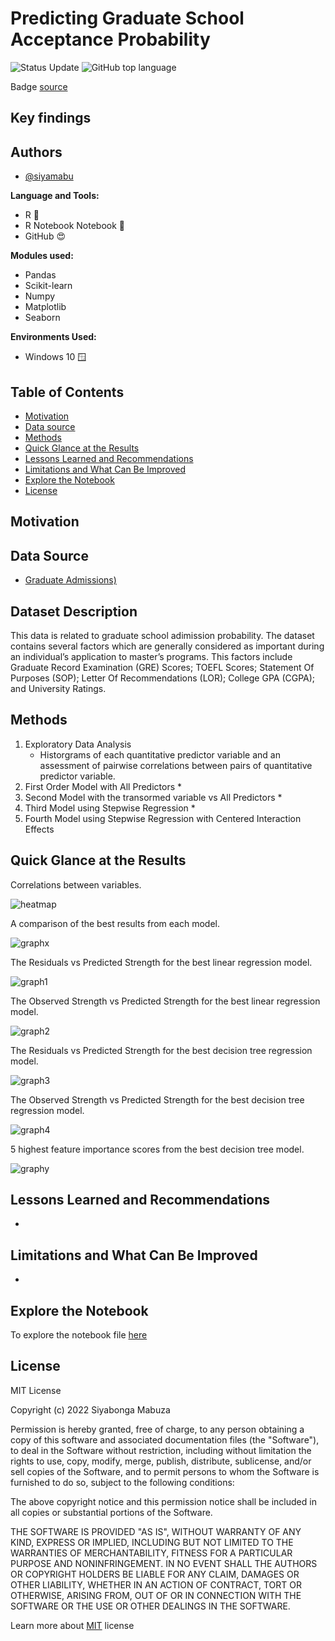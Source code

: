 # Predicting Graduate School Acceptance Probability

![Status Update](https://img.shields.io/badge/Status-Complete-green)
![GitHub top language](https://img.shields.io/github/languages/top/sverma1012/grad_rates?color=blue)

Badge [source](https://shields.io/)

## Key findings



## Authors

- [@siyamabu](https://www.github.com/siyamabu)

**Language and Tools:**<br />
* R :snake:
* R Notebook Notebook :notebook:
* GitHub :heart_eyes:

**Modules used:**<br />
* Pandas
* Scikit-learn
* Numpy
* Matplotlib
* Seaborn

**Environments Used:**<br />
* Windows 10 🪟

## Table of Contents

  - [Motivation](#motivation)
  - [Data source](#data-source)
  - [Methods](#methods)
  - [Quick Glance at the Results](#quick-glance-at-the-results)
  - [Lessons Learned and Recommendations](#lessons-learned-and-recommendations)
  - [Limitations and What Can Be Improved](#limitations-and-what-can-be-improved)
  - [Explore the Notebook](#explore-the-notebook)
  - [License](#license)

## Motivation 


## Data Source

- [Graduate Admissions)](https://www.kaggle.com/mohansacharya/graduate-admissions)

## Dataset Description

This data  is related to graduate school adimission probability. The dataset contains several factors which are generally considered as important during an individual’s application to master’s programs. This factors include Graduate Record Examination (GRE) Scores; TOEFL Scores; Statement Of Purposes (SOP); Letter Of Recommendations (LOR); College GPA (CGPA); and University Ratings. 

## Methods

1. Exploratory Data Analysis
    * Historgrams of each quantitative predictor variable and an assessment of pairwise correlations between pairs of quantitative predictor variable.  
2. First Order Model with All Predictors
    * 
3. Second Model with the transormed variable vs All Predictors
    * 
4. Third Model using Stepwise Regression
   * 
5. Fourth Model using Stepwise Regression with Centered Interaction Effects

## Quick Glance at the Results

Correlations between variables.

![heatmap](pictures/life_correlation_heatmap.png)

A comparison of the best results from each model.

![graphx](pictures/model_results.png)

The Residuals vs Predicted Strength for the best linear regression model.

![graph1](pictures/residuals_vs_predicted_linear_regression.png) 

The Observed Strength vs Predicted Strength for the best linear regression model.

![graph2](pictures/observed_strength_vs_predicted_strength_linear%20regression.png)

The Residuals vs Predicted Strength for the best decision tree regression model. 

![graph3](pictures/residuals_vs_predicted_decision_tree_regression.png)

The Observed Strength vs Predicted Strength for the best decision tree regression model.

![graph4](pictures/observed_strength_vs_predicted_strength_decision_tree_%20regression.png)

5 highest feature importance scores from the best decision tree model.

![graphy](pictures/feature_importance.png) 

## Lessons Learned and Recommendations
-

## Limitations and What Can Be Improved
- 

## Explore the Notebook

To explore the notebook file [here](https://github.com/siyamabu/Life-Expectancy/blob/main/life_expectancy_prediction.ipynb)

## License

MIT License

Copyright (c) 2022 Siyabonga Mabuza

Permission is hereby granted, free of charge, to any person obtaining a copy
of this software and associated documentation files (the "Software"), to deal
in the Software without restriction, including without limitation the rights
to use, copy, modify, merge, publish, distribute, sublicense, and/or sell
copies of the Software, and to permit persons to whom the Software is
furnished to do so, subject to the following conditions:

The above copyright notice and this permission notice shall be included in all
copies or substantial portions of the Software.

THE SOFTWARE IS PROVIDED "AS IS", WITHOUT WARRANTY OF ANY KIND, EXPRESS OR
IMPLIED, INCLUDING BUT NOT LIMITED TO THE WARRANTIES OF MERCHANTABILITY,
FITNESS FOR A PARTICULAR PURPOSE AND NONINFRINGEMENT. IN NO EVENT SHALL THE
AUTHORS OR COPYRIGHT HOLDERS BE LIABLE FOR ANY CLAIM, DAMAGES OR OTHER
LIABILITY, WHETHER IN AN ACTION OF CONTRACT, TORT OR OTHERWISE, ARISING FROM,
OUT OF OR IN CONNECTION WITH THE SOFTWARE OR THE USE OR OTHER DEALINGS IN THE
SOFTWARE.

Learn more about [MIT](https://choosealicense.com/licenses/mit/) license


